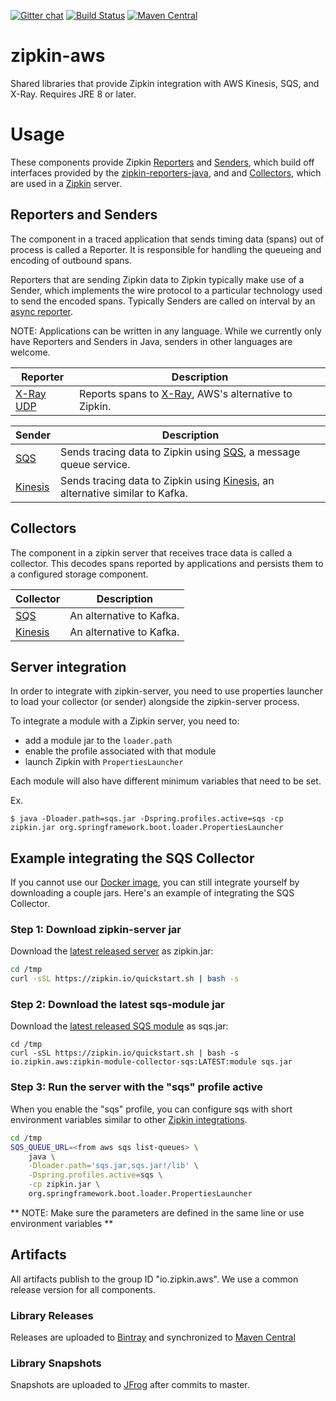 [![Gitter chat](http://img.shields.io/badge/gitter-join%20chat%20%E2%86%92-brightgreen.svg)](https://gitter.im/openzipkin/zipkin)
[![Build Status](https://travis-ci.org/openzipkin/zipkin-aws.svg?branch=master)](https://travis-ci.org/openzipkin/zipkin-aws)
[![Maven Central](https://img.shields.io/maven-central/v/io.zipkin.aws.svg)](https://search.maven.org/search?q=g:io.zipkin.aws)

# zipkin-aws
Shared libraries that provide Zipkin integration with AWS Kinesis, SQS, 
and X-Ray. Requires JRE 8 or later.

# Usage
These components provide Zipkin 
[Reporters](https://github.com/openzipkin/zipkin-reporter-java/blob/master/core/src/main/java/zipkin2/reporter/Reporter.java) and 
[Senders](https://github.com/openzipkin/zipkin-reporter-java/blob/master/core/src/main/java/zipkin2/reporter/Sender.java),
which build off interfaces provided by the [zipkin-reporters-java](https://github.com/openzipkin/zipkin-reporter-java), and
and [Collectors](https://github.com/openzipkin/zipkin/blob/master/zipkin-collector/core/src/main/java/zipkin2/collector/Collector.java),
which are used in a [Zipkin](https://github.com/openzipkin/zipkin) server.

## Reporters and Senders
The component in a traced application that sends timing data (spans)
out of process is called a Reporter.
It is responsible for handling the queueing and encoding of 
outbound spans.

Reporters that are sending Zipkin data to Zipkin typically make use of a 
Sender, which implements the wire protocol to a particular technology
used to send the encoded spans.
Typically Senders are called on interval by an
[async reporter](https://github.com/openzipkin/zipkin-reporter-java#asyncreporter).

NOTE: Applications can be written in any language. While we currently
only have Reporters and Senders in Java, senders in other languages 
are welcome.

Reporter | Description
--- | ---
[X-Ray UDP](./reporter-xray-udp) | Reports spans to [X-Ray](https://aws.amazon.com/xray/), AWS's alternative to Zipkin.

Sender | Description
--- | ---
[SQS](./collector-sqs) | Sends tracing data to Zipkin using [SQS](https://aws.amazon.com/sqs/), a message queue service.
[Kinesis](./collector-kinesis) | Sends tracing data to Zipkin using [Kinesis](https://aws.amazon.com/kinesis/), an alternative similar to Kafka.

## Collectors
The component in a zipkin server that receives trace data is called a
collector. This decodes spans reported by applications and persists them
to a configured storage component.

Collector | Description
--- | ---
[SQS](./collector-kinesis) | An alternative to Kafka.
[Kinesis](./collector-kinesis) | An alternative to Kafka.

## Server integration
In order to integrate with zipkin-server, you need to use properties
launcher to load your collector (or sender) alongside the zipkin-server
process.

To integrate a module with a Zipkin server, you need to:
* add a module jar to the `loader.path`
* enable the profile associated with that module
* launch Zipkin with `PropertiesLauncher`

Each module will also have different minimum variables that need to be set.

Ex.
```
$ java -Dloader.path=sqs.jar -Dspring.profiles.active=sqs -cp zipkin.jar org.springframework.boot.loader.PropertiesLauncher
```

## Example integrating the SQS Collector

If you cannot use our [Docker image](https://github.com/openzipkin/docker-zipkin-aws), you can still integrate
yourself by downloading a couple jars. Here's an example of integrating the SQS Collector.

### Step 1: Download zipkin-server jar
Download the [latest released server](https://search.maven.org/remote_content?g=io.zipkin&a=zipkin-server&v=LATEST&c=exec) as zipkin.jar:

```bash
cd /tmp
curl -sSL https://zipkin.io/quickstart.sh | bash -s
```

### Step 2: Download the latest sqs-module jar
Download the [latest released SQS module](https://search.maven.org/remote_content?g=io.zipkin.aws&a=zipkin-module-collector-sqs&v=LATEST&c=module) as sqs.jar:

```
cd /tmp
curl -sSL https://zipkin.io/quickstart.sh | bash -s io.zipkin.aws:zipkin-module-collector-sqs:LATEST:module sqs.jar
```

### Step 3: Run the server with the "sqs" profile active
When you enable the "sqs" profile, you can configure sqs with
short environment variables similar to other [Zipkin integrations](https://github.com/openzipkin/zipkin/blob/master/zipkin-server/README.md#elasticsearch-storage).

``` bash
cd /tmp
SQS_QUEUE_URL=<from aws sqs list-queues> \
    java \
    -Dloader.path='sqs.jar,sqs.jar!/lib' \
    -Dspring.profiles.active=sqs \
    -cp zipkin.jar \
    org.springframework.boot.loader.PropertiesLauncher
```
** NOTE: Make sure the parameters are defined in the same line or use environment variables **

## Artifacts
All artifacts publish to the group ID "io.zipkin.aws". We use a common
release version for all components.

### Library Releases
Releases are uploaded to [Bintray](https://bintray.com/openzipkin/maven/zipkin) and synchronized to [Maven Central](http://search.maven.org/#search%7Cga%7C1%7Cg%3A%22io.zipkin.aws%22)
### Library Snapshots
Snapshots are uploaded to [JFrog](https://oss.jfrog.org/artifactory/oss-snapshot-local) after commits to master.
